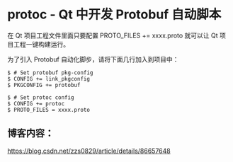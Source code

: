 protoc - Qt 中开发 Protobuf 自动脚本
===================================================
在 Qt 项目工程文件里面只要配置 PROTO_FILES += xxxx.proto 就可以让 Qt 项目工程一键构建运行。

为了引入 Protobuf 自动化脚步，请将下面几行加入到项目中：

    $ # Set protobuf pkg-config
    $ CONFIG += link_pkgconfig
    $ PKGCONFIG += protobuf
    
    $ # Set protoc config
    $ CONFIG += protoc
    $ PROTO_FILES = xxxx.proto

博客内容：
---------
https://blog.csdn.net/zzs0829/article/details/86657648